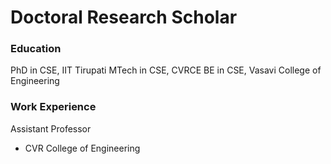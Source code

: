 # Doctoral Research Scholar


### Education
PhD in CSE, IIT Tirupati
MTech in CSE, CVRCE
BE in CSE, Vasavi College of Engineering

### Work Experience
Assistant Professor
- CVR College of Engineering





